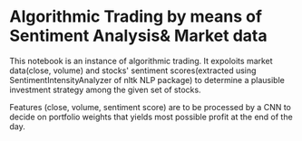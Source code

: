 # Algorithmic Trading by means of Sentiment Analysis& Market data

This notebook is an instance of algorithmic trading. It expoloits market data(close, volume) and stocks' sentiment scores(extracted using SentimentIntensityAnalyzer of nltk NLP package) to determine a plausible investment strategy among the given set of stocks.

Features (close, volume, sentiment score) are to be processed by a CNN to decide on portfolio weights that yields most possible profit at the end of the day. 
